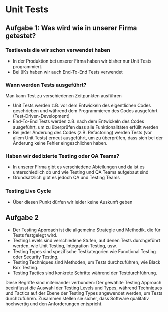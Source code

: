 # Unit Tests
## Aufgabe 1: Was wird wie in unserer Firma getestet?
### Testlevels die wir schon verwendet haben
- In der Produktion bei unserer Firma haben wir bisher nur Unit Tests programmiert.
- Bei üKs haben wir auch End-To-End Tests verwendet

### Wann werden Tests ausgeführt?
Man kann Test zu verschiedenen Zeitpunkten ausführen
- Unit Tests werden z.B. vor dem Entwickeln des eigentlichen Codes geschrieben und während dem Programmieren des Codes ausgeführt (Test-Driven-Development)
- End-To-End Tests werden z.B. nach dem Entwickeln des Codes ausgeführt, um zu überprüfen dass alle Funktionalitäten erfüllt werden
- Bei jeder Änderung des Codes (z.B. Refactoring) werden Tests (vor allem Unit Tests) erneut ausgeführt, um zu überprüfen, dass sich bei der Änderung keine Fehler eingeschlichen haben.

### Haben wir dedizierte Testing oder QA Teams?
- In unserer Firma gibt es verschiedene Abteilungen und da ist es unterschiedlich ob und wie Testing und QA Teams aufgebaut sind
- Grundsätzlich gibt es jedoch QA und Testing Teams 

### Testing Live Cycle
- Über diesen Punkt dürfen wir leider keine Auskunft geben

## Aufgabe 2
- Der Testing Approach ist die allgemeine Strategie und Methodik, die für Tests festgelegt wird.
- Testing Levels sind verschiedene Stufen, auf denen Tests durchgeführt werden, wie Unit Testing, Integration Testing, usw.
- Testing Types sind spezifische Testkategorien wie Functional Testing oder Security Testing.
- Testing Techniques sind Methoden, um Tests durchzuführen, wie Black Box Testing.
- Testing Tactics sind konkrete Schritte während der Testdurchführung.

Diese Begriffe sind miteinander verbunden: Der gewählte Testing Approach beeinflusst die Auswahl der Testing Levels und Types, während Techniques und Tactics auf der Ebene der Testing Types angewendet werden, um Tests durchzuführen. Zusammen stellen sie sicher, dass Software qualitativ hochwertig und den Anforderungen entspricht.
